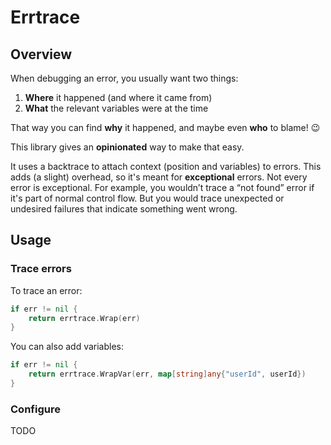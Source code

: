# Errtrace
## Overview

When debugging an error, you usually want two things:

1. **Where** it happened (and where it came from)  
2. **What** the relevant variables were at the time  

That way you can find **why** it happened, and maybe even **who** to blame! 😉

This library gives an **opinionated** way to make that easy.

It uses a backtrace to attach context (position and variables) to errors. This adds (a slight) overhead, so it's meant for **exceptional** errors. Not every error is exceptional.
For example, you wouldn’t trace a “not found” error if it's part of normal control flow. But you would trace unexpected or undesired failures that indicate something went wrong.

## Usage
### Trace errors
To trace an error:
```go
if err != nil {
    return errtrace.Wrap(err)
}
```
You can also add variables:
```go
if err != nil {
    return errtrace.WrapVar(err, map[string]any{"userId", userId})
}
```

### Configure
TODO
